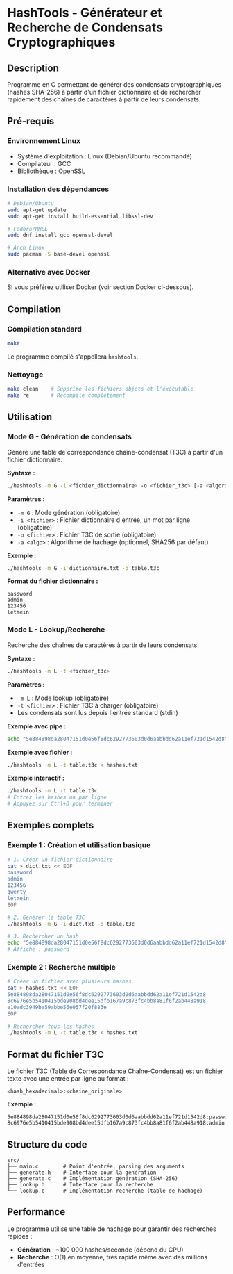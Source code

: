# HashTools - Générateur et Recherche de Condensats Cryptographiques

## Description

Programme en C permettant de générer des condensats cryptographiques (hashes SHA-256) à partir d'un fichier dictionnaire et de rechercher rapidement des chaînes de caractères à partir de leurs condensats.

## Pré-requis

### Environnement Linux
- Système d'exploitation : Linux (Debian/Ubuntu recommandé)
- Compilateur : GCC
- Bibliothèque : OpenSSL

### Installation des dépendances
```bash
# Debian/Ubuntu
sudo apt-get update
sudo apt-get install build-essential libssl-dev

# Fedora/RHEL
sudo dnf install gcc openssl-devel

# Arch Linux
sudo pacman -S base-devel openssl
```

### Alternative avec Docker
Si vous préférez utiliser Docker (voir section Docker ci-dessous).

## Compilation

### Compilation standard
```bash
make
```

Le programme compilé s'appellera `hashtools`.

### Nettoyage
```bash
make clean    # Supprime les fichiers objets et l'exécutable
make re       # Recompile complètement
```

## Utilisation

### Mode G - Génération de condensats

Génère une table de correspondance chaîne-condensat (T3C) à partir d'un fichier dictionnaire.

**Syntaxe :**
```bash
./hashtools -m G -i <fichier_dictionnaire> -o <fichier_t3c> [-a <algorithme>]
```

**Paramètres :**
- `-m G` : Mode génération (obligatoire)
- `-i <fichier>` : Fichier dictionnaire d'entrée, un mot par ligne (obligatoire)
- `-o <fichier>` : Fichier T3C de sortie (obligatoire)
- `-a <algo>` : Algorithme de hachage (optionnel, SHA256 par défaut)

**Exemple :**
```bash
./hashtools -m G -i dictionnaire.txt -o table.t3c
```

**Format du fichier dictionnaire :**
```
password
admin
123456
letmein
```

### Mode L - Lookup/Recherche

Recherche des chaînes de caractères à partir de leurs condensats.

**Syntaxe :**
```bash
./hashtools -m L -t <fichier_t3c>
```

**Paramètres :**
- `-m L` : Mode lookup (obligatoire)
- `-t <fichier>` : Fichier T3C à charger (obligatoire)
- Les condensats sont lus depuis l'entrée standard (stdin)

**Exemple avec pipe :**
```bash
echo "5e884898da28047151d0e56f8dc6292773603d0d6aabbdd62a11ef721d1542d8" | ./hashtools -m L -t table.t3c
```

**Exemple avec fichier :**
```bash
./hashtools -m L -t table.t3c < hashes.txt
```

**Exemple interactif :**
```bash
./hashtools -m L -t table.t3c
# Entrez les hashes un par ligne
# Appuyez sur Ctrl+D pour terminer
```

## Exemples complets

### Exemple 1 : Création et utilisation basique
```bash
# 1. Créer un fichier dictionnaire
cat > dict.txt << EOF
password
admin
123456
qwerty
letmein
EOF

# 2. Générer la table T3C
./hashtools -m G -i dict.txt -o table.t3c

# 3. Rechercher un hash
echo "5e884898da28047151d0e56f8dc6292773603d0d6aabbdd62a11ef721d1542d8" | ./hashtools -m L -t table.t3c
# Affiche : password
```

### Exemple 2 : Recherche multiple
```bash
# Créer un fichier avec plusieurs hashes
cat > hashes.txt << EOF
5e884898da28047151d0e56f8dc6292773603d0d6aabbdd62a11ef721d1542d8
8c6976e5b5410415bde908bd4dee15dfb167a9c873fc4bb8a81f6f2ab448a918
e10adc3949ba59abbe56e057f20f883e
EOF

# Rechercher tous les hashes
./hashtools -m L -t table.t3c < hashes.txt
```

## Format du fichier T3C

Le fichier T3C (Table de Correspondance Chaîne-Condensat) est un fichier texte avec une entrée par ligne au format :
```
<hash_hexadecimal>:<chaine_originale>
```

**Exemple :**
```
5e884898da28047151d0e56f8dc6292773603d0d6aabbdd62a11ef721d1542d8:password
8c6976e5b5410415bde908bd4dee15dfb167a9c873fc4bb8a81f6f2ab448a918:admin
```

## Structure du code
```
src/
├── main.c        # Point d'entrée, parsing des arguments
├── generate.h    # Interface pour la génération
├── generate.c    # Implémentation génération (SHA-256)
├── lookup.h      # Interface pour la recherche
└── lookup.c      # Implémentation recherche (table de hachage)
```

## Performance

Le programme utilise une table de hachage pour garantir des recherches rapides :
- **Génération** : ~100 000 hashes/seconde (dépend du CPU)
- **Recherche** : O(1) en moyenne, très rapide même avec des millions d'entrées